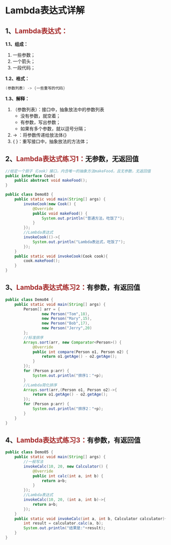 # Lambda表达式详解

## 1、<span style="color:brown">Lambda表达式：</span>

**1.1、组成：**

1. 一些参数；
2. 一个箭头；
3. 一段代码；

**1.2、格式：**

```java
(参数列表) -> {一些重写的代码}
```

**1.3、解释：**

1. （参数列表）：接口中，抽象放法中的参数列表
   - 没有参数，就空着；
   - 有参数，写出参数；
   - 如果有多个参数，就以逗号分隔；
2. -> ：将参数传递给放法体{}
3. { }：重写接口中，抽象放法的方法体；



## 2、<span style="color:brown">Lambda表达式练习1：</span>无参数，无返回值

```java
//给定一个厨子（Cook）接口，内含唯一的抽象方法makeFood，且无参数，无返回值
public interface Cook{
    public abstract void makeFood();
}
```

```java
public class Demo03 {
    public static void main(String[] args) {
        invokeCook(new Cook() {
            @Override
            public void makeFood() {
                System.out.println("普通方法，吃饭了");
            }
        });
        //Lambda表达式
        invokeCook(()->{
            System.out.println("Lambda表达式，吃饭了");
        });
    }
    public static void invokeCook(Cook cook){
        cook.makeFood();
    }
}
```

## 3、<span style="color:brown">Lambda表达式练习2：</span>有参数，有返回值

```java
public class Demo04 {
    public static void main(String[] args) {
        Person[] arr = {
                new Person("Tom",18),
                new Person("Mary",15),
                new Person("Bob",17),
                new Person("Jerry",20)
        };
        //标准排序
        Arrays.sort(arr, new Comparator<Person>() {
            @Override
            public int compare(Person o1, Person o2) {
                return o1.getAge() - o2.getAge();
            }
        });
        for (Person p:arr) {
            System.out.println("排序1："+p);
        }
        //Lambda简化排序
        Arrays.sort(arr,(Person o1, Person o2)->{
            return o1.getAge() - o2.getAge();
        });
        for (Person p:arr) {
            System.out.println("排序2："+p);
        }
    }
}
```

## 4、<span style="color:brown">Lambda表达式练习3：</span>有参数，有返回值

```java
public class Demo05 {
    public static void main(String[] args) {
        //一般写法
        invokeCalc(10, 20, new Calculator() {
            @Override
            public int calc(int a, int b) {
                return a+b;
            }
        });
        //Lambda表达式
        invokeCalc(10, 20, (int a, int b)->{
            return a+b;
        });
    }
    public static void invokeCalc(int a, int b, Calculator calculator){
        int result = calculator.calc(a, b);
        System.out.println("结果是:"+result);
    }
}
```